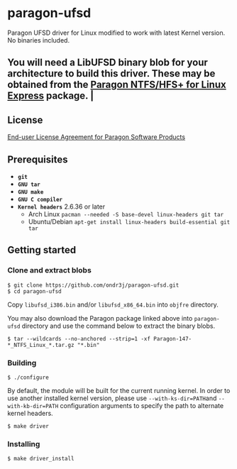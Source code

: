 # paragon-ufsd
Paragon UFSD driver for Linux modified to work with latest Kernel version. No binaries included.

You will need a LibUFSD binary blob for your architecture to build this driver. These may be obtained from the [Paragon NTFS/HFS+ for Linux Express](https://www.paragon-software.com/home/ntfs-linux-per/) package. |
----

## License

[End-user License Agreement for Paragon Software Products](https://github.com/ondr3j/paragon-ufsd/master/License.txt)

## Prerequisites

* **`git`**
* **`GNU tar`**
* **`GNU make`**
* **`GNU C compiler`**
* **`Kernel headers`** 2.6.36 or later
	* Arch Linux `pacman --needed -S base-devel linux-headers git tar`
	* Ubuntu/Debian `apt-get install linux-headers build-essential git tar`

## Getting started

### Clone and extract blobs

```shell
$ git clone https://github.com/ondr3j/paragon-ufsd.git
$ cd paragon-ufsd
```

Copy `libufsd_i386.bin` and/or `libufsd_x86_64.bin` into `objfre` directory.

You may also download the Paragon package linked above into `paragon-ufsd` directory and use the command below to extract the binary blobs.

```shell
$ tar --wildcards --no-anchored --strip=1 -xf Paragon-147-*_NTFS_Linux_*.tar.gz "*.bin"
```

### Building

```shell
$ ./configure
```
By default, the module will be built for the current running kernel. In order to use another installed kernel version, please use `--with-ks-dir=PATH`and `--with-kb-dir=PATH` configuration arguments to specify the path to alternate kernel headers.
```shell
$ make driver
```

### Installing
```shell
$ make driver_install
```
